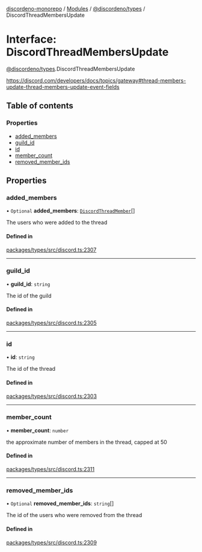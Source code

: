 [discordeno-monorepo](../README.md) / [Modules](../modules.md) / [@discordeno/types](../modules/discordeno_types.md) / DiscordThreadMembersUpdate

# Interface: DiscordThreadMembersUpdate

[@discordeno/types](../modules/discordeno_types.md).DiscordThreadMembersUpdate

https://discord.com/developers/docs/topics/gateway#thread-members-update-thread-members-update-event-fields

## Table of contents

### Properties

- [added_members](discordeno_types.DiscordThreadMembersUpdate.md#added_members)
- [guild_id](discordeno_types.DiscordThreadMembersUpdate.md#guild_id)
- [id](discordeno_types.DiscordThreadMembersUpdate.md#id)
- [member_count](discordeno_types.DiscordThreadMembersUpdate.md#member_count)
- [removed_member_ids](discordeno_types.DiscordThreadMembersUpdate.md#removed_member_ids)

## Properties

### added_members

• `Optional` **added_members**: [`DiscordThreadMember`](discordeno_types.DiscordThreadMember.md)[]

The users who were added to the thread

#### Defined in

[packages/types/src/discord.ts:2307](https://github.com/deepsarda/discordeno/blob/c6dc30bb/packages/types/src/discord.ts#L2307)

---

### guild_id

• **guild_id**: `string`

The id of the guild

#### Defined in

[packages/types/src/discord.ts:2305](https://github.com/deepsarda/discordeno/blob/c6dc30bb/packages/types/src/discord.ts#L2305)

---

### id

• **id**: `string`

The id of the thread

#### Defined in

[packages/types/src/discord.ts:2303](https://github.com/deepsarda/discordeno/blob/c6dc30bb/packages/types/src/discord.ts#L2303)

---

### member_count

• **member_count**: `number`

the approximate number of members in the thread, capped at 50

#### Defined in

[packages/types/src/discord.ts:2311](https://github.com/deepsarda/discordeno/blob/c6dc30bb/packages/types/src/discord.ts#L2311)

---

### removed_member_ids

• `Optional` **removed_member_ids**: `string`[]

The id of the users who were removed from the thread

#### Defined in

[packages/types/src/discord.ts:2309](https://github.com/deepsarda/discordeno/blob/c6dc30bb/packages/types/src/discord.ts#L2309)
